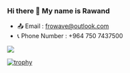 ### Hi there 👋 My name is Rawand


* 📤 Email : frowave@outlook.com
* 📞 Phone Number : +964 750 7437500

![](https://komarev.com/ghpvc/?username=median299)

[![trophy](https://github-profile-trophy.vercel.app/?username=median299)](https://github.com/ryo-ma/github-profile-trophy)
